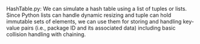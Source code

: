  HashTable.py: We can simulate a hash table using a list of tuples or lists. Since Python lists can handle dynamic resizing and tuple can hold immutable sets of elements, we can use them for storing and handling key-value pairs (i.e., package ID and its associated data) including basic collision handling with chaining.

 